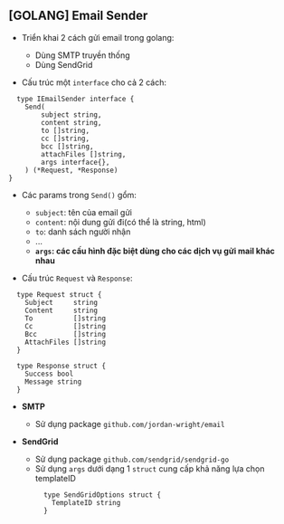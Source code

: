 ## [GOLANG] Email Sender

- Triển khai 2 cách gửi email trong golang:

  - Dùng SMTP truyền thống
  - Dùng SendGrid

- Cấu trúc một `interface` cho cả 2 cách:

```
  type IEmailSender interface {
	Send(
		subject string,
		content string,
		to []string,
		cc []string,
		bcc []string,
		attachFiles []string,
		args interface{},
	) (*Request, *Response)
}
```

- Các params trong `Send()` gổm:

  - `subject`: tên của email gửi
  - `content`: nội dung gửi đi(có thể là string, html)
  - `to`: danh sách người nhận
  - ...
  - **`args`: các cấu hình đặc biệt dùng cho các dịch vụ gửi mail khác nhau**

- Cấu trúc `Request` và `Response`:

```
  type Request struct {
    Subject     string
    Content     string
    To          []string
    Cc          []string
    Bcc         []string
    AttachFiles []string
  }

  type Response struct {
    Success bool
    Message string
  }
```

- **SMTP**

  - Sử dụng package `github.com/jordan-wright/email`

- **SendGrid**
  - Sử dụng package `github.com/sendgrid/sendgrid-go`
  - Sử dụng `args` dưới dạng 1 `struct` cung cấp khả năng lựa chọn templateID
    ```
      type SendGridOptions struct {
        TemplateID string
      }
    ```
